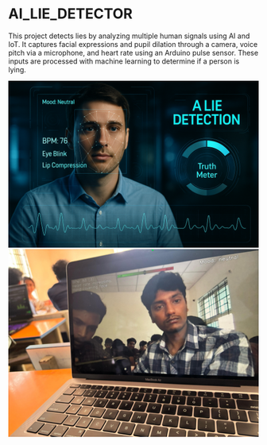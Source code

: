 # AI_LIE_DETECTOR
This project detects lies by analyzing multiple human signals using AI and IoT. It captures facial expressions and pupil dilation through a camera, voice pitch via a microphone, and heart rate using an Arduino pulse sensor. These inputs are processed with machine learning to determine if a person is lying.

![image alt](https://github.com/pvsiddhartha21/AI_LIE_DETECTOR/blob/4398effd52ae2c759ac31b8836dcb2ff716d2827/stats%20image.png)
![image alt](https://github.com/pvsiddhartha21/AI_LIE_DETECTOR/blob/534696a3aa953a0f96aa3b14cc45e980bfdf41fe/PHOTO-2025-02-24-11-22-07.jpg)
